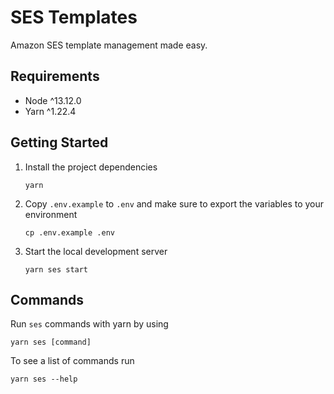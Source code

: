 # SES Templates

Amazon SES template management made easy.

## Requirements

- Node ^13.12.0
- Yarn ^1.22.4

## Getting Started

1.  Install the project dependencies

        yarn

2.  Copy `.env.example` to `.env` and make sure to export the variables to your environment

        cp .env.example .env

3.  Start the local development server

        yarn ses start

## Commands

Run `ses` commands with yarn by using

    yarn ses [command]

To see a list of commands run

    yarn ses --help
